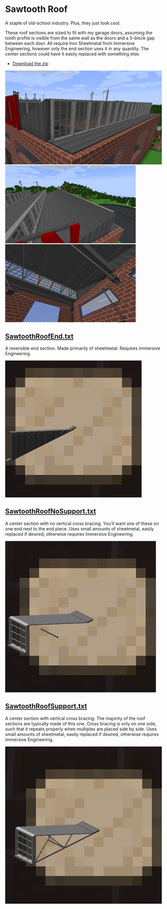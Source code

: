 # Sawtooth Roof

A staple of old-school industry. Plus, they just look cool.

These roof sections are sized to fit with my garage doors, assuming the tooth profile is visible from the same wall as the doors and a 5-block gap between each door. All require Iron Sheetmetal from Immersive Engineering, however only the end section uses it in any quantity. The center sections could have it easily replaced with something else.

- [Download the zip](SawtoothRoof.zip?raw=true)

![Sawtooth Roof overview 1](SawtoothRoof-1.png)
![Sawtooth Roof overview 2](SawtoothRoof-2.png)
![Sawtooth Roof overview 3](SawtoothRoof-3.png)

## [SawtoothRoofEnd.txt](SawtoothRoofEnd.txt?raw=true)
A reversible end section. Made primarily of sheetmetal. Requires Immersive Engineering.

![Sawtooth Roof End](SawtoothRoofEnd.png)

## [SawtoothRoofNoSupport.txt](SawtoothRoofNoSupport.txt?raw=true)
A center section with no vertical cross bracing. You'll want one of these on one end next to the end piece. Uses small amounts of sheetmetal, easily replaced if desired, otherwise requires Immersive Engineering.

![Sawtooth Roof No Support](SawtoothRoofNoSupport.png)

## [SawtoothRoofSupport.txt](SawtoothRoofSupport.txt?raw=true)
A center section with vertical cross bracing. The majority of the roof sections are typically made of this one. Cross bracing is only on one side, such that it repeats properly when multiples are placed side by side. Uses small amounts of sheetmetal, easily replaced if desired, otherwise requires Immersive Engineering.

![Sawtooth Roof Support](SawtoothRoofSupport.png)
